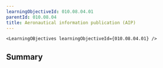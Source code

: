 ```yaml
---
learningObjectiveId: 010.08.04.01
parentId: 010.08.04
title: Aeronautical information publication (AIP)
---
```


```tsx eval
<LearningOBjectives learningObjectiveId={010.08.04.01} />
```

## Summary
